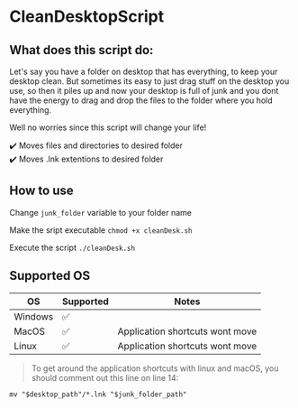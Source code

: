# CleanDesktopScript

## What does this script do:
Let's say you have a folder on desktop that has everything, to keep your desktop clean. But sometimes its easy to just drag stuff on the desktop you use, so then it piles up and now your desktop is full of junk and you dont have the energy to drag and drop the files to the folder where you hold everything.

Well no worries since this script will change your life!

:heavy_check_mark: Moves files and directories to desired folder
<br />
:heavy_check_mark: Moves .lnk extentions to desired folder

## How to use

Change `junk_folder` variable to your folder name

Make the sript executable `chmod +x cleanDesk.sh`

Execute the script `./cleanDesk.sh`

## Supported OS

| OS | Supported | Notes |
| ------------- | ------------- | ------------- |
| Windows  | :white_check_mark:  |   |
| MacOS  | :white_check_mark:  | Application shortcuts wont move  |
| Linux  | :white_check_mark:  | Application shortcuts wont move  |

> To get around the application shortcuts with linux and macOS, you should comment out this line on line 14:
```
mv "$desktop_path"/*.lnk "$junk_folder_path"
```
